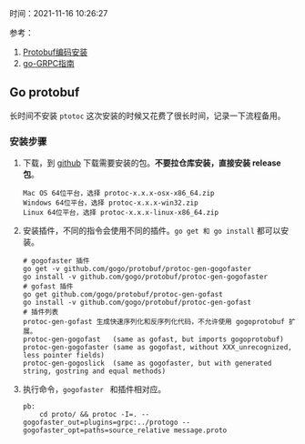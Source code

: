 时间：2021-11-16 10:26:27

参考：

1. [Protobuf编码安装](https://github.com/davyxu/cellnet/blob/master/doc/pbcodec.md)
2. [go-GRPC指南](https://grpc.io/docs/languages/go/quickstart/)

## Go protobuf

长时间不安装 `ptotoc` 这次安装的时候又花费了很长时间，记录一下流程备用。

###  安装步骤

1. 下载，到 [github](https://github.com/protocolbuffers/protobuf/releases) 下载需要安装的包。**不要拉仓库安装，直接安装 release 包**。

	```shell
    Mac OS 64位平台，选择 protoc-x.x.x-osx-x86_64.zip
    Windows 64位平台，选择 protoc-x.x.x-win32.zip
    Linux 64位平台，选择 protoc-x.x.x-linux-x86_64.zip
   ```

2. 安装插件，不同的指令会使用不同的插件。`go get 和 go install` 都可以安装。

    ```shell
    # gogofaster 插件
    go get -v github.com/gogo/protobuf/protoc-gen-gogofaster
    go install -v github.com/gogo/protobuf/protoc-gen-gogofaster
    # gofast 插件
    go get github.com/gogo/protobuf/protoc-gen-gofast
    go install -v github.com/gogo/protobuf/protoc-gen-gofast
    # 插件列表
    protoc-gen-gofast 生成快速序列化和反序列化代码，不允许使用 gogoprotobuf 扩展。
    protoc-gen-gogofast   (same as gofast, but imports gogoprotobuf)
    protoc-gen-gogofaster (same as gogofast, without XXX_unrecognized, less pointer fields)
    protoc-gen-gogoslick  (same as gogofaster, but with generated string, gostring and equal methods)
    ```

3. 执行命令，`gogofaster ` 和插件相对应。

    ```shell
    pb:
        cd proto/ && protoc -I=. --gogofaster_out=plugins=grpc:../protogo --gogofaster_opt=paths=source_relative message.proto
    ```

